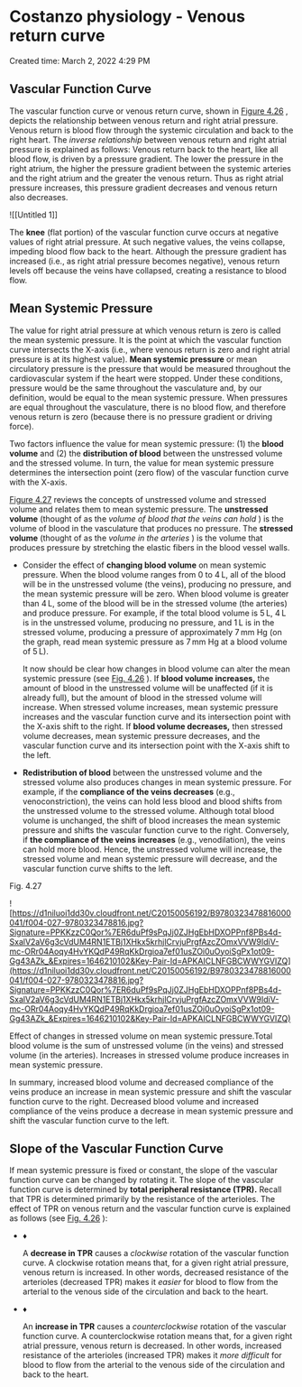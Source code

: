# Costanzo physiology - Venous return curve

Created time: March 2, 2022 4:29 PM

## Vascular Function Curve

The vascular function curve or venous return curve, shown in [Figure 4.26](https://www-clinicalkey-com.eproxy.lib.hku.hk/f0135) , depicts the relationship between venous return and right atrial pressure. Venous return is blood flow through the systemic circulation and back to the right heart. The *inverse relationship* between venous return and right atrial pressure is explained as follows: Venous return back to the heart, like all blood flow, is driven by a pressure gradient. The lower the pressure in the right atrium, the higher the pressure gradient between the systemic arteries and the right atrium and the greater the venous return. Thus as right atrial pressure increases, this pressure gradient decreases and venous return also decreases.

![[Untitled 1]]

The **knee** (flat portion) of the vascular function curve occurs at negative values of right atrial pressure. At such negative values, the veins collapse, impeding blood flow back to the heart. Although the pressure gradient has increased (i.e., as right atrial pressure becomes negative), venous return levels off because the veins have collapsed, creating a resistance to blood flow.

## Mean Systemic Pressure

The value for right atrial pressure at which venous return is zero is called the mean systemic pressure. It is the point at which the vascular function curve intersects the X-axis (i.e., where venous return is zero and right atrial pressure is at its highest value). **Mean systemic pressure** or mean circulatory pressure is the pressure that would be measured throughout the cardiovascular system if the heart were stopped. Under these conditions, pressure would be the same throughout the vasculature and, by our definition, would be equal to the mean systemic pressure. When pressures are equal throughout the vasculature, there is no blood flow, and therefore venous return is zero (because there is no pressure gradient or driving force).

Two factors influence the value for mean systemic pressure: (1) the **blood volume** and (2) the **distribution of blood** between the unstressed volume and the stressed volume. In turn, the value for mean systemic pressure determines the intersection point (zero flow) of the vascular function curve with the X-axis.

[Figure 4.27](https://www-clinicalkey-com.eproxy.lib.hku.hk/f0140) reviews the concepts of unstressed volume and stressed volume and relates them to mean systemic pressure. The **unstressed volume** (thought of as the *volume of blood that the veins can hold* ) is the volume of blood in the vasculature that produces no pressure. The **stressed volume** (thought of as the *volume in the arteries* ) is the volume that produces pressure by stretching the elastic fibers in the blood vessel walls.

- Consider the effect of **changing blood volume** on mean systemic pressure. When the blood volume ranges from 0 to 4 L, all of the blood will be in the unstressed volume (the veins), producing no pressure, and the mean systemic pressure will be zero. When blood volume is greater than 4 L, some of the blood will be in the stressed volume (the arteries) and produce pressure. For example, if the total blood volume is 5 L, 4 L is in the unstressed volume, producing no pressure, and 1 L is in the stressed volume, producing a pressure of approximately 7 mm Hg (on the graph, read mean systemic pressure as 7 mm Hg at a blood volume of 5 L).
    
    It now should be clear how changes in blood volume can alter the mean systemic pressure (see [Fig. 4.26](https://www-clinicalkey-com.eproxy.lib.hku.hk/f0135) ). If **blood volume increases,** the amount of blood in the unstressed volume will be unaffected (if it is already full), but the amount of blood in the stressed volume will increase. When stressed volume increases, mean systemic pressure increases and the vascular function curve and its intersection point with the X-axis shift to the right. If **blood volume decreases,** then stressed volume decreases, mean systemic pressure decreases, and the vascular function curve and its intersection point with the X-axis shift to the left.
    
- **Redistribution of blood** between the unstressed volume and the stressed volume also produces changes in mean systemic pressure. For example, if the **compliance of the veins decreases** (e.g., venoconstriction), the veins can hold less blood and blood shifts from the unstressed volume to the stressed volume. Although total blood volume is unchanged, the shift of blood increases the mean systemic pressure and shifts the vascular function curve to the right. Conversely, if **the compliance of the veins increases** (e.g., venodilation), the veins can hold more blood. Hence, the unstressed volume will increase, the stressed volume and mean systemic pressure will decrease, and the vascular function curve shifts to the left.

Fig. 4.27

![https://d1niluoi1dd30v.cloudfront.net/C20150056192/B9780323478816000041/f004-027-9780323478816.jpg?Signature=PPKKzzC0Qor%7ER6duPf9sPqJj0ZJHgEbHDXOPPnf8PBs4d-SxalV2aV6g3cVdUM4RN1ETBj1XHkx5krhjlCrvjuPrgfAzcZOmxVVW9IdiV-mc-ORr04Aoqy4HvYKQdP49RqKkDrgioa7ef01usZOi0uOyoiSgPx1ot09-Gg43AZk_&Expires=1646210102&Key-Pair-Id=APKAICLNFGBCWWYGVIZQ](https://d1niluoi1dd30v.cloudfront.net/C20150056192/B9780323478816000041/f004-027-9780323478816.jpg?Signature=PPKKzzC0Qor%7ER6duPf9sPqJj0ZJHgEbHDXOPPnf8PBs4d-SxalV2aV6g3cVdUM4RN1ETBj1XHkx5krhjlCrvjuPrgfAzcZOmxVVW9IdiV-mc-ORr04Aoqy4HvYKQdP49RqKkDrgioa7ef01usZOi0uOyoiSgPx1ot09-Gg43AZk_&Expires=1646210102&Key-Pair-Id=APKAICLNFGBCWWYGVIZQ)

Effect of changes in stressed volume on mean systemic pressure.Total blood volume is the sum of unstressed volume (in the veins) and stressed volume (in the arteries). Increases in stressed volume produce increases in mean systemic pressure.

In summary, increased blood volume and decreased compliance of the veins produce an increase in mean systemic pressure and shift the vascular function curve to the right. Decreased blood volume and increased compliance of the veins produce a decrease in mean systemic pressure and shift the vascular function curve to the left.

## Slope of the Vascular Function Curve

If mean systemic pressure is fixed or constant, the slope of the vascular function curve can be changed by rotating it. The slope of the vascular function curve is determined by **total peripheral resistance (TPR).** Recall that TPR is determined primarily by the resistance of the arterioles. The effect of TPR on venous return and the vascular function curve is explained as follows (see [Fig. 4.26](https://www-clinicalkey-com.eproxy.lib.hku.hk/f0135) ):

- ♦
    
    A **decrease in TPR** causes a *clockwise* rotation of the vascular function curve. A clockwise rotation means that, for a given right atrial pressure, venous return is increased. In other words, decreased resistance of the arterioles (decreased TPR) makes it *easier* for blood to flow from the arterial to the venous side of the circulation and back to the heart.
    
- ♦
    
    An **increase in TPR** causes a *counterclockwise* rotation of the vascular function curve. A counterclockwise rotation means that, for a given right atrial pressure, venous return is decreased. In other words, increased resistance of the arterioles (increased TPR) makes it *more difficult* for blood to flow from the arterial to the venous side of the circulation and back to the heart.
